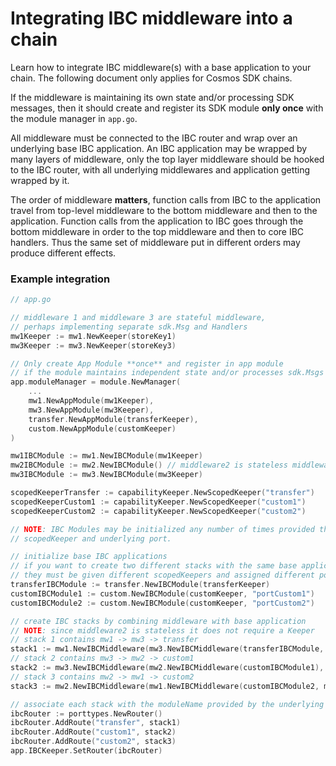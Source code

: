 <!--
order: 2
-->

# Integrating IBC middleware into a chain

Learn how to integrate IBC middleware(s) with a base application to your chain. The following document only applies for Cosmos SDK chains.

If the middleware is maintaining its own state and/or processing SDK messages, then it should create and register its SDK module **only once** with the module manager in `app.go`.

All middleware must be connected to the IBC router and wrap over an underlying base IBC application. An IBC application may be wrapped by many layers of middleware, only the top layer middleware should be hooked to the IBC router, with all underlying middlewares and application getting wrapped by it.

The order of middleware **matters**, function calls from IBC to the application travel from top-level middleware to the bottom middleware and then to the application. Function calls from the application to IBC goes through the bottom middleware in order to the top middleware and then to core IBC handlers. Thus the same set of middleware put in different orders may produce different effects.

### Example integration

```go
// app.go

// middleware 1 and middleware 3 are stateful middleware, 
// perhaps implementing separate sdk.Msg and Handlers
mw1Keeper := mw1.NewKeeper(storeKey1)
mw3Keeper := mw3.NewKeeper(storeKey3)

// Only create App Module **once** and register in app module
// if the module maintains independent state and/or processes sdk.Msgs
app.moduleManager = module.NewManager(
    ...
    mw1.NewAppModule(mw1Keeper),
    mw3.NewAppModule(mw3Keeper),
    transfer.NewAppModule(transferKeeper),
    custom.NewAppModule(customKeeper)
)

mw1IBCModule := mw1.NewIBCModule(mw1Keeper)
mw2IBCModule := mw2.NewIBCModule() // middleware2 is stateless middleware
mw3IBCModule := mw3.NewIBCModule(mw3Keeper)

scopedKeeperTransfer := capabilityKeeper.NewScopedKeeper("transfer")
scopedKeeperCustom1 := capabilityKeeper.NewScopedKeeper("custom1")
scopedKeeperCustom2 := capabilityKeeper.NewScopedKeeper("custom2")

// NOTE: IBC Modules may be initialized any number of times provided they use a separate
// scopedKeeper and underlying port.

// initialize base IBC applications
// if you want to create two different stacks with the same base application,
// they must be given different scopedKeepers and assigned different ports.
transferIBCModule := transfer.NewIBCModule(transferKeeper)
customIBCModule1 := custom.NewIBCModule(customKeeper, "portCustom1")
customIBCModule2 := custom.NewIBCModule(customKeeper, "portCustom2")

// create IBC stacks by combining middleware with base application
// NOTE: since middleware2 is stateless it does not require a Keeper
// stack 1 contains mw1 -> mw3 -> transfer
stack1 := mw1.NewIBCMiddleware(mw3.NewIBCMiddleware(transferIBCModule, mw3Keeper), mw1Keeper)
// stack 2 contains mw3 -> mw2 -> custom1
stack2 := mw3.NewIBCMiddleware(mw2.NewIBCMiddleware(customIBCModule1), mw3Keeper)
// stack 3 contains mw2 -> mw1 -> custom2
stack3 := mw2.NewIBCMiddleware(mw1.NewIBCMiddleware(customIBCModule2, mw1Keeper))

// associate each stack with the moduleName provided by the underlying scopedKeeper
ibcRouter := porttypes.NewRouter()
ibcRouter.AddRoute("transfer", stack1)
ibcRouter.AddRoute("custom1", stack2)
ibcRouter.AddRoute("custom2", stack3)
app.IBCKeeper.SetRouter(ibcRouter)
```
